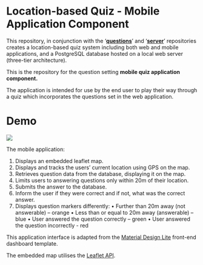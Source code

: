 # Location-based Quiz - Mobile Application Component

This repository, in conjunction with the ‘**[questions](https://github.com/CoryWilliamsGIS/questions)**’ and ‘**[server](https://github.com/CoryWilliamsGIS/server)**’ repositories creates a location-based quiz system including both web and mobile applications, and a PostgreSQL database hosted on a local web server (three-tier architecture).

This is the repository for the question setting **mobile quiz application component.**

The application is intended for use by the end user to play their way through a quiz which incorporates the questions set in the web application.

# Demo
 <img src="https://user-images.githubusercontent.com/35572803/39778013-154746e6-52fd-11e8-8ea7-39212db145d8.gif"> 


The mobile application:

 1. Displays an embedded leaflet map.
 2. Displays and tracks the users’ current location using GPS on the map.
 3. Retrieves question data from the database, displaying it on the map.
 4. Limits users to answering questions only within 20m of their location.
 5. Submits the answer to the database.
 6. Inform the user if they were correct and if not, what was the correct answer.
 7. Displays question markers differently:
•	Further than 20m away (not answerable) – orange
•	Less than or equal to 20m away (answerable) – blue
•	User answered the question correctly – green
•	User answered the question incorrectly - red

This application interface is adapted from the [Material Design Lite](https://getmdl.io/templates/index.html) front-end dashboard template. 

The embedded map utilises the [Leaflet API](https://leafletjs.com/). 
